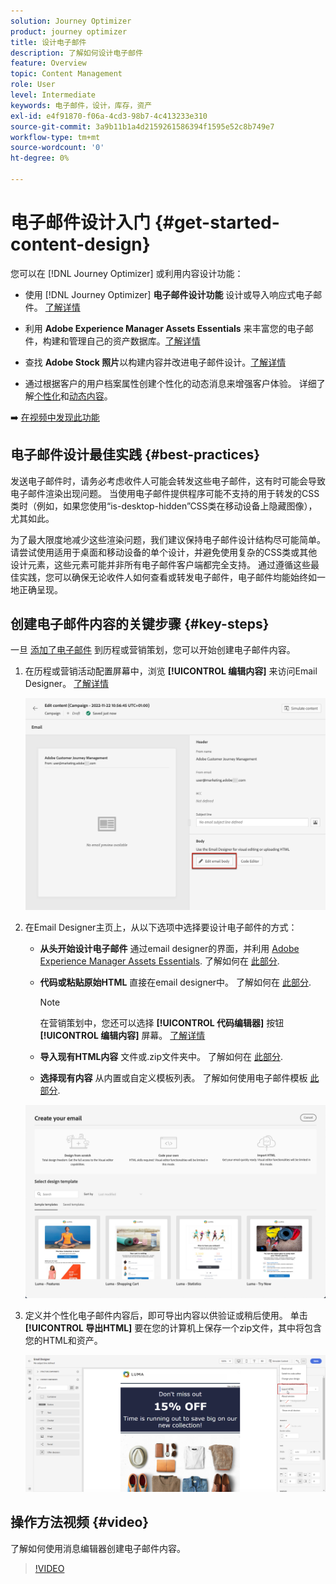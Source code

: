 ```yaml
---
solution: Journey Optimizer
product: journey optimizer
title: 设计电子邮件
description: 了解如何设计电子邮件
feature: Overview
topic: Content Management
role: User
level: Intermediate
keywords: 电子邮件，设计，库存，资产
exl-id: e4f91870-f06a-4cd3-98b7-4c413233e310
source-git-commit: 3a9b11b1a4d2159261586394f1595e52c8b749e7
workflow-type: tm+mt
source-wordcount: '0'
ht-degree: 0%

---
```


# 电子邮件设计入门 {#get-started-content-design}

您可以在 [!DNL Journey Optimizer] 或利用内容设计功能：

* 使用 [!DNL Journey Optimizer] **电子邮件设计功能** 设计或导入响应式电子邮件。 [了解详情](content-from-scratch.md)

* 利用 **Adobe Experience Manager Assets Essentials** 来丰富您的电子邮件，构建和管理自己的资产数据库。[了解详情](assets-essentials.md)

* 查找 **Adobe Stock 照片**&#x200B;以构建内容并改进电子邮件设计。[了解详情](stock.md)

* 通过根据客户的用户档案属性创建个性化的动态消息来增强客户体验。 详细了解[个性化](../personalization/personalize.md)和[动态内容](../personalization/get-started-dynamic-content.md)。

➡️ [在视频中发现此功能](#video)

## 电子邮件设计最佳实践 {#best-practices}

发送电子邮件时，请务必考虑收件人可能会转发这些电子邮件，这有时可能会导致电子邮件渲染出现问题。 当使用电子邮件提供程序可能不支持的用于转发的CSS类时（例如，如果您使用“is-desktop-hidden”CSS类在移动设备上隐藏图像），尤其如此。

为了最大限度地减少这些渲染问题，我们建议保持电子邮件设计结构尽可能简单。 请尝试使用适用于桌面和移动设备的单个设计，并避免使用复杂的CSS类或其他设计元素，这些元素可能并非所有电子邮件客户端都完全支持。 通过遵循这些最佳实践，您可以确保无论收件人如何查看或转发电子邮件，电子邮件均能始终如一地正确呈现。

## 创建电子邮件内容的关键步骤 {#key-steps}

一旦 [添加了电子邮件](create-email.md) 到历程或营销策划，您可以开始创建电子邮件内容。

1. 在历程或营销活动配置屏幕中，浏览 **[!UICONTROL 编辑内容]** 来访问Email Designer。 [了解详情](create-email.md#define-email-content)

   ![](assets/email_designer_edit_email_body.png)

1. 在Email Designer主页上，从以下选项中选择要设计电子邮件的方式：

   * **从头开始设计电子邮件** 通过email designer的界面，并利用 [Adobe Experience Manager Assets Essentials](assets-essentials.md). 了解如何在 [此部分](content-from-scratch.md).

   * **代码或粘贴原始HTML** 直接在email designer中。 了解如何在 [此部分](code-content.md).

      >[!NOTE]
      >
      >在营销策划中，您还可以选择 **[!UICONTROL 代码编辑器]** 按钮 **[!UICONTROL 编辑内容]** 屏幕。 [了解详情](create-email.md#define-email-content)

   * **导入现有HTML内容** 文件或.zip文件夹中。 了解如何在 [此部分](existing-content.md).

   * **选择现有内容** 从内置或自定义模板列表。 了解如何使用电子邮件模板 [此部分](email-templates.md).

   ![](assets/email_designer_create_options.png)

1. 定义并个性化电子邮件内容后，即可导出内容以供验证或稍后使用。 单击 **[!UICONTROL 导出HTML]** 要在您的计算机上保存一个zip文件，其中将包含您的HTML和资产。

   ![](assets/email_designer_export.png)

## 操作方法视频 {#video}

了解如何使用消息编辑器创建电子邮件内容。

>[!VIDEO](https://video.tv.adobe.com/v/334150?quality=12)
